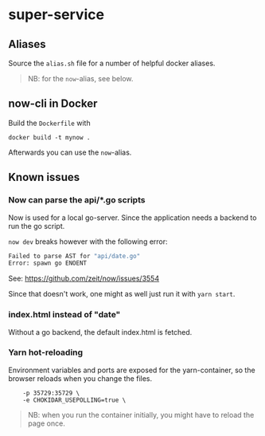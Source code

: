 # super-service

## Aliases

Source the `alias.sh` file for a number of helpful docker aliases.

> NB: for the `now`-alias, see below.

## now-cli in Docker

Build the `Dockerfile` with

```shell
docker build -t mynow .
```

Afterwards you can use the `now`-alias.

## Known issues

### Now can parse the api/*.go scripts

Now is used for a local go-server. Since the application needs a backend to run the go script.

`now dev` breaks however with the following error:

```bash
Failed to parse AST for "api/date.go"
Error: spawn go ENOENT
```

See: https://github.com/zeit/now/issues/3554

Since that doesn't work, one might as well just run it with `yarn start`.

### index.html instead of "date"

Without a go backend, the default index.html is fetched.

### Yarn hot-reloading

Environment variables and ports are exposed for the yarn-container,
so the browser reloads when you change the files.

```shell
    -p 35729:35729 \
    -e CHOKIDAR_USEPOLLING=true \
```

> NB: when you run the container initially, you might have to reload the page once.
